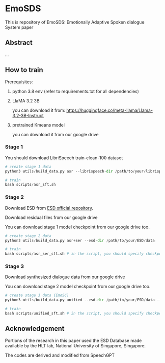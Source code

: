 # EmoSDS
This is repository of EmoSDS: Emotionally Adaptive Spoken dialogue System paper

## Abstract
...

## How to train
Prerequisites:

1. python 3.8 env (refer to requirements.txt for all dependencies)

2. LlaMA 3.2 3B

	you can download it from: https://huggingface.co/meta-llama/Llama-3.2-3B-Instruct

3. pretrained Kmeans model

	you can download it from our google drive

### Stage 1
You should download LibriSpeech train-clean-100 dataset

```python
# create stage 1 data
python3 utils/build_data.py asr --librispeech-dir /path/to/your/librispeech/data

# train
bash scripts/asr_sft.sh
```

### Stage 2

Download ESD from [ESD official repository](https://github.com/HLTSingapore/Emotional-Speech-Data).

Download residual files from our google drive

You can download stage 1 model checkpoint from our google drive too.

```python
# create stage 2 data
python3 utils/build_data.py asr+ser --esd-dir /path/to/your/ESD/data

# train
bash scripts/asr_ser_sft.sh # in the script, you should specify checkpoint path in METAROOT variable
```

### Stage 3

Download synthesized dialogue data from our google drive

You can download stage 2 model checkpoint from our google drive too.

```python
# create stage 3 data (EmoSC)
python3 utils/build_data.py unified --esd-dir /path/to/your/ESD/data --esd-syn-path /path/to/dialogue/data

# train
bash scripts/unified_sft.sh # in the script, you should specify checkpoint path in METAROOT variable
```

## Acknowledgement
Portions of the research in this paper used the ESD Database made available by the HLT lab, National University of Singapore, Singapore.

The codes are derived and modified from SpeechGPT
